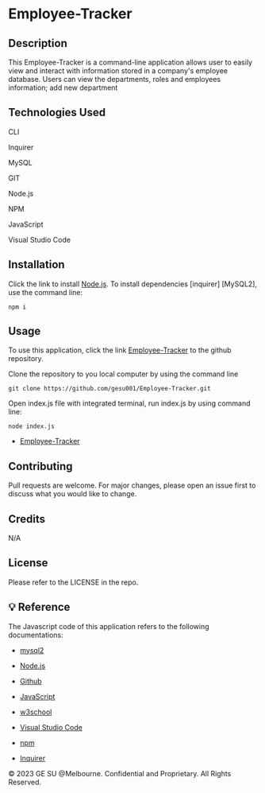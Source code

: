 # Employee-Tracker


## Description

This Employee-Tracker is a command-line application allows user to easily view and interact with information stored in a company's employee database. Users can view the departments, roles and employees information; add new department 

## Technologies Used

CLI

Inquirer

MySQL

GIT

Node.js

NPM

JavaScript

Visual Studio Code

## Installation 

Click the link to install [Node.js](https://nodejs.org/en). To install dependencies [inquirer] [MySQL2], use the command line: 

```
npm i
```

## Usage

To use this application, click the link [Employee-Tracker](https://github.com/gesu001/Employee-Tracker) to the github repository. 

Clone the repository to you local computer by using the command line
```
git clone https://github.com/gesu001/Employee-Tracker.git
```

Open index.js file with integrated terminal, run index.js by using command line:

```
node index.js
```

* [Employee-Tracker](https://github.com/gesu001/Employee-Tracker) 

## Contributing

Pull requests are welcome. For major changes, please open an issue first to discuss what you would like to change.

## Credits

N/A

## License

Please refer to the LICENSE in the repo.

## 💡 Reference

The Javascript code of this application refers to the following documentations:
* [mysql2](https://www.npmjs.com/package/mysql2)

* [Node.js](https://nodejs.org/en)

* [Github](https://github.com/)

* [JavaScript](https://developer.mozilla.org/en-US/docs/Web/JavaScript)

* [w3school](https://www.w3schools.com/js/default.asp)

* [Visual Studio Code](https://code.visualstudio.com/)

* [npm](https://www.npmjs.com/package/inquirer)

* [Inquirer](https://www.npmjs.com/package/inquirer)

© 2023 GE SU @Melbourne. Confidential and Proprietary. All Rights Reserved.